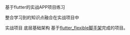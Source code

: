 基于flutter的实战APP项目练习

整合学习到的知识点融合在实战项目中

实战项目 底层基础架构
基于[flutter_flexible脚手架](https://github.com/tec8297729/flutter_flexible "flutter_flexible脚手架")完成的项目。

